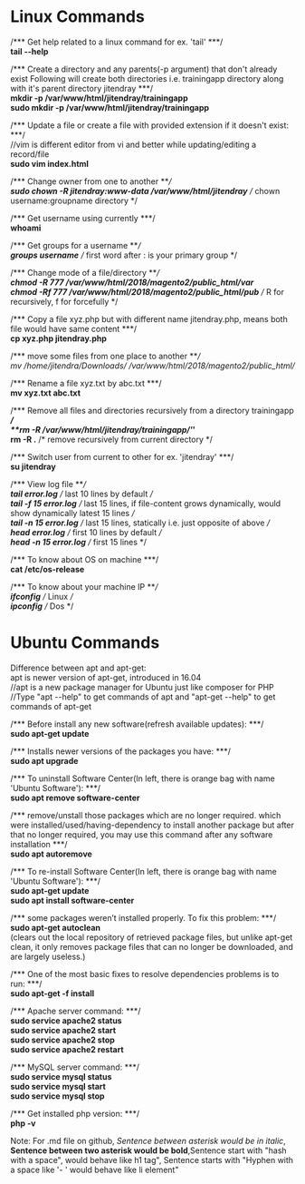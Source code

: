 # Linux Commands
/*** Get help related to a linux command for ex. 'tail' ***/
<br>**tail --help**

/*** Create a directory and any parents(-p argument) that don't already exist
Following will create both directories i.e. trainingapp directory along with it's parent directory jitendray ***/
<br>**mkdir -p /var/www/html/jitendray/trainingapp**
<br>**sudo mkdir -p /var/www/html/jitendray/trainingapp**

/*** Update a file or create a file with provided extension if it doesn't exist: ***/
<br>//vim is different editor from vi and better while updating/editing a record/file
<br>**sudo vim index.html**

/*** Change owner from one to another ***/
<br>**sudo chown -R jitendray:www-data /var/www/html/jitendray**        /* chown username:groupname directory */

/*** Get username using currently ***/
<br>**whoami**

/*** Get groups for a username ***/
<br>**groups username**       /* first word after : is your primary group */

/*** Change mode of a file/directory ***/
<br>**chmod -R 777 /var/www/html/2018/magento2/public_html/var**
<br>**chmod -Rf 777 /var/www/html/2018/magento2/public_html/pub**     /* R for recursively, f for forcefully */

/*** Copy a file xyz.php but with different name jitendray.php, means both file would have same content ***/
<br>**cp xyz.php jitendray.php**

/*** move some files from one place to another  ***/
<br>**mv /home/jitendra/Downloads/* /var/www/html/2018/magento2/public_html/**

/*** Rename a file xyz.txt by abc.txt  ***/
<br>**mv xyz.txt abc.txt**

/*** Remove all files and directories recursively from a directory trainingapp ***/
<br>**rm -R /var/www/html/jitendray/trainingapp/'*'**
<br>**rm -R .**        /* remove recursively from current directory  */

/*** Switch user from current to other for ex. 'jitendray' ***/
<br>**su jitendray**

/*** View log file ***/
<br>**tail error.log**               /* last 10 lines by default */
<br>**tail -f 15 error.log**         /* last 15 lines, if file-content grows dynamically, would show dynamically latest 15 lines */
<br>**tail -n 15 error.log**         /* last 15 lines, statically i.e. just opposite of above */
<br>**head error.log**               /* first 10 lines by default */
<br>**head -n 15 error.log**         /* first 15 lines */

/*** To know about OS on machine ***/
<br>**cat /etc/os-release**

/*** To know about your machine IP ***/
<br>**ifconfig**         /* Linux */
<br>**ipconfig**         /* Dos */


# Ubuntu Commands
Difference between apt and apt-get:
<br>apt is newer version of apt-get, introduced in 16.04
<br>//apt is a new package manager for Ubuntu just like composer for PHP
<br>//Type "apt --help" to get commands of apt and "apt-get --help" to get commands of apt-get

/*** Before install any new software(refresh available updates): ***/
<br>**sudo apt-get update**

/*** Installs newer versions of the packages you have: ***/
<br>**sudo apt upgrade**

/*** To uninstall Software Center(In left, there is orange bag with name 'Ubuntu Software'): ***/
<br>**sudo apt remove software-center**

/*** remove/unstall those packages which are no longer required. which were installed/used/having-dependency to install another package but after that no longer required, you may use this command after any software installation ***/
<br>**sudo apt autoremove**

/*** To re-install Software Center(In left, there is orange bag with name 'Ubuntu Software'): ***/
<br>**sudo apt-get update**
<br>**sudo apt install software-center**

/*** some packages weren’t installed properly. To fix this problem: ***/
<br>**sudo apt-get autoclean**
<br>(clears out the local repository of retrieved package files, but unlike apt-get clean, it only removes package files that can no longer be downloaded, and are largely useless.)

/*** One of the most basic fixes to resolve dependencies problems is to run: ***/
<br>**sudo apt-get -f install**

/*** Apache server command: ***/
<br>**sudo service apache2 status**
<br>**sudo service apache2 start**
<br>**sudo service apache2 stop**
<br>**sudo service apache2 restart**

/*** MySQL server command: ***/
<br>**sudo service mysql status**
<br>**sudo service mysql start**
<br>**sudo service mysql stop**

/*** Get installed php version: ***/
<br>**php -v**

Note: For .md file on github, *Sentence between asterisk would be in italic*, **Sentence between two asterisk would be bold**,Sentence start with "hash with a space", would behave like h1 tag", Sentence starts with "Hyphen with a space like '- ' would behave like li element"

